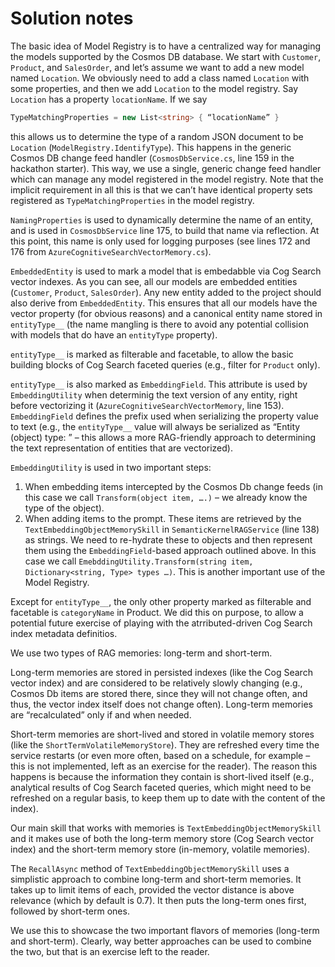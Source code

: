 # Solution notes

The basic idea of Model Registry is to have a centralized way for managing the models supported by the Cosmos DB database. We start with `Customer`, `Product`, and `SalesOrder`, and let’s assume we want to add a new model named `Location`. We obviously need to add a class named `Location` with some properties, and then we add `Location` to the model registry. Say `Location` has a property `locationName`. If we say

```csharp
TypeMatchingProperties = new List<string> { “locationName” }
```

this allows us to determine the type of a random JSON document to be `Location` (`ModelRegistry.IdentifyType`). This happens in the generic Cosmos DB change feed handler (`CosmosDbService.cs`, line 159 in the hackathon starter). This way, we use a single, generic change feed handler which can manage any model registered in the model registry. Note that the implicit requirement in all this is that we can’t have identical property sets registered as `TypeMatchingProperties` in the model registry.
 
`NamingProperties` is used to dynamically determine the name of an entity, and is used in `CosmosDbService` line 175, to build that name via reflection. At this point, this name is only used for logging purposes (see lines 172 and 176 from `AzureCognitiveSearchVectorMemory.cs`).
 
`EmbeddedEntity` is used to mark a model that is embedabble via Cog Search vector indexes. As you can see, all our models are embedded entities (`Customer`, `Product`, `SalesOrder`). Any new entity added to the project should also derive from `EmbeddedEntity`. This ensures that all our models have the vector property (for obvious reasons) and a canonical entity name stored in `entityType__` (the name mangling is there to avoid any potential collision with models that do have an `entityType` property).
 
`entityType__` is marked as filterable and facetable, to allow the basic building blocks of Cog Search faceted queries (e.g., filter for `Product` only).
 
`entityType__` is also marked as `EmbeddingField`. This attribute is used by `EmbeddingUtility` when determinig the text version of any entity, right before vectorizing it (`AzureCognitiveSearchVectorMemory`, line 153). `EmbeddingField` defines the prefix used when serializing the property value to text (e.g., the `entityType__` value will always be serialized as “Entity (object) type: <type>” – this allows a more RAG-friendly approach to determining the text representation of entities that are vectorized).
 
`EmbeddingUtility` is used in two important steps:
 
1.	When embedding items intercepted by the Cosmos Db change feeds (in this case we call `Transform(object item, ….)` – we already know the type of the object).
2.	When adding items to the prompt. These items are retrieved by the `TextEmbeddingObjectMemorySkill` in `SemanticKernelRAGService` (line 138) as strings. We need to re-hydrate these to objects and then represent them using the `EmbeddingField`-based approach outlined above. In this case we call `EmebddingUtility.Transform(string item, Dictionary<string, Type> types …)`. This is another important use of the Model Registry.
 
 
Except for `entityType__`, the only other property marked as filterable and facetable is `categoryName` in Product. We did this on purpose, to allow a potential future exercise of playing with the atrributed-driven Cog Search index metadata definitios.

We use two types of RAG memories: long-term and short-term. 
 
Long-term memories are stored in persisted indexes (like the Cog Search vector index) and are considered to be relatively slowly changing (e.g., Cosmos Db items are stored there, since they will not change often, and thus, the vector index itself does not change often). Long-term memories are “recalculated” only if and when needed.
 
Short-term memories are short-lived and stored in volatile memory stores (like the `ShortTermVolatileMemoryStore`). They are refreshed every time the service restarts (or even more often, based on a schedule, for example – this is not implemented, left as an exercise for the reader). The reason this happens is because the information they contain is short-lived itself (e.g., analytical results of Cog Search faceted queries, which might need to be refreshed on a regular basis, to keep them up to date with the content of the index).
 
Our main skill that works with memories is `TextEmbeddingObjectMemorySkill` and it makes use of both the long-term memory store (Cog Search vector index) and the short-term memory store (in-memory, volatile memories).
 
The `RecallAsync` method of `TextEmbeddingObjectMemorySkill` uses a simplistic approach to combine long-term and short-term memories. It takes up to limit items of each, provided the vector distance is above relevance (which by default is 0.7). It then puts the long-term ones first, followed by short-term ones.
 
We use this to showcase the two important flavors of memories (long-term and short-term). Clearly, way better approaches can be used to combine the two, but that is an exercise left to the reader.

